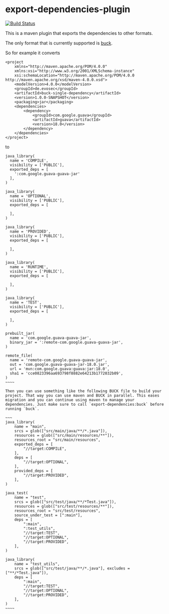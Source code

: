 # export-dependencies-plugin

[![Build Status](https://travis-ci.org/evosec/export-dependencies-maven-plugin.svg?branch=develop)](https://travis-ci.org/evosec/export-dependencies-maven-plugin)

This is a maven plugin that exports the dependencies to other formats.

The only format that is currently supported is [buck](https://buckbuild.com/).

So for example it converts

~~~~
<project
    xmlns="http://maven.apache.org/POM/4.0.0"
    xmlns:xsi="http://www.w3.org/2001/XMLSchema-instance"
    xsi:schemaLocation="http://maven.apache.org/POM/4.0.0 http://maven.apache.org/xsd/maven-4.0.0.xsd">
    <modelVersion>4.0.0</modelVersion>
    <groupId>de.evosec</groupId>
    <artifactId>buck-single-dependency</artifactId>
    <version>1.0.0-SNAPSHOT</version>
    <packaging>jar</packaging>
    <dependencies>
        <dependency>
            <groupId>com.google.guava</groupId>
            <artifactId>guava</artifactId>
            <version>18.0</version>
        </dependency>
    </dependencies>
</project>
~~~~

to

~~~~~
java_library(
  name = 'COMPILE',
  visibility = ['PUBLIC'],
  exported_deps = [
    ':com.google.guava-guava-jar'
  ],
)

java_library(
  name = 'OPTIONAL',
  visibility = ['PUBLIC'],
  exported_deps = [
    
  ],
)

java_library(
  name = 'PROVIDED',
  visibility = ['PUBLIC'],
  exported_deps = [
    
  ],
)

java_library(
  name = 'RUNTIME',
  visibility = ['PUBLIC'],
  exported_deps = [
    
  ],
)

java_library(
  name = 'TEST',
  visibility = ['PUBLIC'],
  exported_deps = [
    
  ],
)

prebuilt_jar(
  name = 'com.google.guava-guava-jar',
  binary_jar = ':remote-com.google.guava-guava-jar',
)

remote_file(
  name = 'remote-com.google.guava-guava-jar',
  out = 'com.google.guava-guava-jar-18.0.jar',
  url = 'mvn:com.google.guava:guava:jar:18.0',
  sha1 = 'cce0823396aa693798f8882e64213b1772032b09',
)
~~~~

Then you can use something like the following BUCK file to build your project. That way you can use maven and BUCK in parallel. This eases migration and you can continue using maven to manage your dependencies. Just make sure to call `export-dependencies:buck` before running `buck`.

~~~
java_library(
    name = "main",
    srcs = glob(["src/main/java/**/*.java"]),
    resources = glob(["src/main/resources/**"]),
    resources_root = "src/main/resources",
    exported_deps = [
    	"//target:COMPILE",
    ],
    deps = [
        "//target:OPTIONAL",
    ],
    provided_deps = [
    	"//target:PROVIDED",
    ],
)

java_test(
    name = "test",
    srcs = glob(["src/test/java/**/*Test.java"]),
    resources = glob(["src/test/resources/**"]),
    resources_root = "src/test/resources",
    source_under_test = [":main"],
    deps = [
        ":main",
        ":test_utils",
        "//target:TEST",
        "//target:OPTIONAL",
        "//target:PROVIDED",
    ],
)

java_library(
    name = "test_utils",
    srcs = glob(["src/test/java/**/*.java"], excludes = ["**/*Test.java"]),
    deps = [
    	":main",
    	"//target:TEST",
    	"//target:OPTIONAL",
        "//target:PROVIDED",
    ],
)
~~~~

